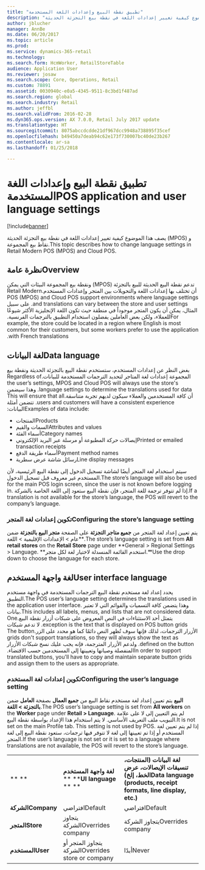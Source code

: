 ```yaml
---
title: "تطبيق نقطة البيع وإعدادات اللغة المستخدمة"
description: "يصف هذا الموضوع كيفية تغيير إعدادات اللغة في نقطة بيع التجزئة الحديثة (MPOS) و نقاط بيع المجموعة."
author: jblucher
manager: AnnBe
ms.date: 06/20/2017
ms.topic: article
ms.prod: 
ms.service: dynamics-365-retail
ms.technology: 
ms.search.form: HcmWorker, RetailStoreTable
audience: Application User
ms.reviewer: josaw
ms.search.scope: Core, Operations, Retail
ms.custom: 78891
ms.assetid: 0030940c-e0a5-4345-9511-8c3bd1f487ad
ms.search.region: global
ms.search.industry: Retail
ms.author: jeffbl
ms.search.validFrom: 2016-02-28
ms.dyn365.ops.version: AX 7.0.0, Retail July 2017 update
ms.translationtype: HT
ms.sourcegitcommit: 8075abccdcdde21df967dcc9948a738895f35cef
ms.openlocfilehash: b49450a7deab94c62e173f730007bc40de23b267
ms.contentlocale: ar-sa
ms.lasthandoff: 01/25/2018

---
```


# <a name="pos-application-and-user-language-settings"></a><span data-ttu-id="835d2-103">تطبيق نقطة البيع وإعدادات اللغة المستخدمة</span><span class="sxs-lookup"><span data-stu-id="835d2-103">POS application and user language settings</span></span>

[!include[banner](includes/banner.md)]


<span data-ttu-id="835d2-104">يصف هذا الموضوع كيفية تغيير إعدادات اللغة في نقطة بيع التجزئة الحديثة (MPOS) و نقاط بيع المجموعة.</span><span class="sxs-lookup"><span data-stu-id="835d2-104">This topic describes how to change language settings in Retail Modern POS (MPOS) and Cloud POS.</span></span>

## <a name="overview"></a><span data-ttu-id="835d2-105">نظرة عامة</span><span class="sxs-lookup"><span data-stu-id="835d2-105">Overview</span></span>
<span data-ttu-id="835d2-106">‏‫تدعم ‏‫نقطة البيع الحديثة للبيع بالتجزئة (MPOS) ونقطة بيع المجموعة البيئات التي يمكن أن تختلف بها إعدادات اللغة والتحويلات بين المتجر وإعدادات المستخدم.</span><span class="sxs-lookup"><span data-stu-id="835d2-106">Retail Modern POS (MPOS) and Cloud POS support environments where language settings and translations can vary between the store and user settings.</span></span> <span data-ttu-id="835d2-107">على سبيل المثال، يمكن أن يكون المتجر موجوداً في منطقة حيث تكون اللغة الإنجليزية الأكثر شيوعًا للعملاء، ولكن بعض العاملين يفضلون استخدام التطبيق بالترجمات الفرنسية.‬</span><span class="sxs-lookup"><span data-stu-id="835d2-107">For example, the store could be located in a region where English is most common for their customers, but some workers prefer to use the application with French translations.</span></span>

## <a name="data-language"></a><span data-ttu-id="835d2-108">لغة البيانات</span><span class="sxs-lookup"><span data-stu-id="835d2-108">Data language</span></span>
<span data-ttu-id="835d2-109">‏‫بغض النظر عن إعدادات المستخدم، ستستخدم نقطة البيع بالتجزئة الحديثة ونقطة بيع المجموعة إعدادات لغة المتاجر لتحديد الترجمات المستخدمة للبيانات.</span><span class="sxs-lookup"><span data-stu-id="835d2-109">Regardless of the user’s settings, MPOS and Cloud POS will always use the store's language settings to determine the translations used for data.</span></span> <span data-ttu-id="835d2-110">وهذا سيضمن أن كافة المستخدمين والعملاء سيكون لديهم تجربة متناسقة.</span><span class="sxs-lookup"><span data-stu-id="835d2-110">This will ensure that all users and customers will have a consistent experience.</span></span>  <span data-ttu-id="835d2-111">تتضمن أمثلة البيانات:‬</span><span class="sxs-lookup"><span data-stu-id="835d2-111">Examples of data include:</span></span>

-   <span data-ttu-id="835d2-112">المنتجات</span><span class="sxs-lookup"><span data-stu-id="835d2-112">Products</span></span>
-   <span data-ttu-id="835d2-113">السمات والقيم</span><span class="sxs-lookup"><span data-stu-id="835d2-113">Attributes and values</span></span>
-   <span data-ttu-id="835d2-114">أسماء الفئة</span><span class="sxs-lookup"><span data-stu-id="835d2-114">Category names</span></span>
-   <span data-ttu-id="835d2-115">إيصالات حركة المطبوعة أو مرسلة عبر البريد الإلكتروني</span><span class="sxs-lookup"><span data-stu-id="835d2-115">Printed or emailed transaction receipts</span></span>
-   <span data-ttu-id="835d2-116">أسماء طريقة الدفع</span><span class="sxs-lookup"><span data-stu-id="835d2-116">Payment method names</span></span>
-   <span data-ttu-id="835d2-117">رسائل شاشة عرض سطرية</span><span class="sxs-lookup"><span data-stu-id="835d2-117">Line display messages</span></span>

<span data-ttu-id="835d2-118">سيتم استخدام لغة المتجر أيضًا لشاشة تسجيل الدخول إلى نقطة البيع الرئيسية، لأن المستخدم غير معروف قبل تسجيل الدخول.</span><span class="sxs-lookup"><span data-stu-id="835d2-118">The store’s language will also be used for the main POS login screen, since the user is not known before logging in.</span></span> <span data-ttu-id="835d2-119">إذا لم تتوفر ترجمة للغة المتجر، فإن نقطة البيع ستعود إلى اللغة الخاصة بالشركة.‬</span><span class="sxs-lookup"><span data-stu-id="835d2-119">If a translation is not available for the store’s language, the POS will revert to the company’s language.</span></span>

### <a name="configuring-the-stores-language-setting"></a><span data-ttu-id="835d2-120">تكوين إعدادات لغة المتجر</span><span class="sxs-lookup"><span data-stu-id="835d2-120">Configuring the store’s language setting</span></span>

<span data-ttu-id="835d2-121">يتم تعيين إعداد لغة المتجر من **جميع متاجر التجزئة** على الصفحة **متجر البيع بالتجزئة** ضمن **عام &gt; الإعدادات الإقليمية &gt; اللغة.</span><span class="sxs-lookup"><span data-stu-id="835d2-121">The store’s language setting is set from **All retail stores** on the **Retail Store** page under **General &gt; Regional Settings &gt; Language.</span></span> <span data-ttu-id="835d2-122">**استخدم القائمة المنسدلة لاختيار لغة لكل متجر.‬</span><span class="sxs-lookup"><span data-stu-id="835d2-122">**Use the drop down to choose the language for each store.</span></span>

## <a name="user-interface-language"></a><span data-ttu-id="835d2-123">لغة واجهة المستخدم</span><span class="sxs-lookup"><span data-stu-id="835d2-123">User interface language</span></span>
<span data-ttu-id="835d2-124">يحدد إعداد لغة مستخدم نقطة البيع الترجمات المستخدمة في واجهة مستخدم التطبيق.</span><span class="sxs-lookup"><span data-stu-id="835d2-124">The POS user’s language setting determines the translations used in the application user interface.</span></span> <span data-ttu-id="835d2-125">وهذا يتضمن كافة التسميات والقوائم التي لا تعتبر بيانات.‬</span><span class="sxs-lookup"><span data-stu-id="835d2-125">This includes all labels, menus, and lists that are not considered data.</span></span> <span data-ttu-id="835d2-126">‏‫يتمثل أحد الاستثناءات في النص المعروض على شبكات أزرار نقطة البيع.</span><span class="sxs-lookup"><span data-stu-id="835d2-126">One exception is the text that is displayed on POS button grids.</span></span> <span data-ttu-id="835d2-127">لا تدعم شبكات الأزرار الترجمات، لذلك فإنها سوف تُظهر النص دائمًا كما هو محدد على الزر.</span><span class="sxs-lookup"><span data-stu-id="835d2-127">The button grids don't support translations, so they will always show the text as defined on the button.</span></span> <span data-ttu-id="835d2-128">ولدعم الأزرار المترجمة، فإنه يجب عليك نسخ شبكات الأزرار المنفصلة وصيانها وتعيينها إلى المستخدمين حسب الاقتضاء.‬</span><span class="sxs-lookup"><span data-stu-id="835d2-128">In order to support translated buttons, you'll have to copy and maintain separate button grids and assign them to the users as appropriate.</span></span>

### <a name="configuring-the-users-language-setting"></a><span data-ttu-id="835d2-129">تكوين إعدادات لغة المستخدم</span><span class="sxs-lookup"><span data-stu-id="835d2-129">Configuring the user’s language setting</span></span>

<span data-ttu-id="835d2-130">يتم تعيين إعداد لغة مستخدم نقاط البيع من **جميع العمال** بصفحة **العامل** ضمن **‎البيع بالتجزئة &gt; اللغة**.</span><span class="sxs-lookup"><span data-stu-id="835d2-130">The POS user’s language setting is set from **All workers** on the **Worker** page under **Retail &gt; Language**.</span></span>  <span data-ttu-id="835d2-131">لم يتم التعيين إلى لا على علامة التبويب ملف التعريف الأساسي.  لا يتم استخدام هذا الإعداد بواسطة نقطة البيع.</span><span class="sxs-lookup"><span data-stu-id="835d2-131">It is not set on the main Profile tab.  This setting is not used by POS.</span></span> <span data-ttu-id="835d2-132">إذا لم يتم تعيين لغة المستخدم أو إذا تم تعيينها إلى لغة لا تتوفر فيها ترجمات، ستعود نقطة البيع إلى لغة المتجر.</span><span class="sxs-lookup"><span data-stu-id="835d2-132">If the user’s language is not set or it is set to a language where translations are not available, the POS will revert to the store’s language.</span></span>  

|             |                            |                                                                   |
|-------------|----------------------------|-------------------------------------------------------------------|
| <span data-ttu-id="835d2-133">** **</span><span class="sxs-lookup"><span data-stu-id="835d2-133">** **</span></span>       | <span data-ttu-id="835d2-134">**لغة واجهة المستخدم** ** **</span><span class="sxs-lookup"><span data-stu-id="835d2-134">**UI language** ** **</span></span>      | <span data-ttu-id="835d2-135">**لغة البيانات (المنتجات، تنسيقات الإيصالات، عرض الخط، إلخ)**</span><span class="sxs-lookup"><span data-stu-id="835d2-135">**Data language (products, receipt formats, line display, etc.)**</span></span> |
| <span data-ttu-id="835d2-136">**الشركة**</span><span class="sxs-lookup"><span data-stu-id="835d2-136">**Company**</span></span> | <span data-ttu-id="835d2-137">افتراضي</span><span class="sxs-lookup"><span data-stu-id="835d2-137">Default</span></span>                    | <span data-ttu-id="835d2-138">افتراضي</span><span class="sxs-lookup"><span data-stu-id="835d2-138">Default</span></span>                                                           |
| <span data-ttu-id="835d2-139">**المتجر**</span><span class="sxs-lookup"><span data-stu-id="835d2-139">**Store**</span></span>   | <span data-ttu-id="835d2-140">يتجاوز الشركة</span><span class="sxs-lookup"><span data-stu-id="835d2-140">Overrides company</span></span>          | <span data-ttu-id="835d2-141">يتجاوز الشركة</span><span class="sxs-lookup"><span data-stu-id="835d2-141">Overrides company</span></span>                                                 |
| <span data-ttu-id="835d2-142">**المستخدم**</span><span class="sxs-lookup"><span data-stu-id="835d2-142">**User**</span></span>    | <span data-ttu-id="835d2-143">يتجاوز المتجر أو الشركة</span><span class="sxs-lookup"><span data-stu-id="835d2-143">Overrides store or company</span></span> | <span data-ttu-id="835d2-144">أبدًا</span><span class="sxs-lookup"><span data-stu-id="835d2-144">Never</span></span>                                                             |






